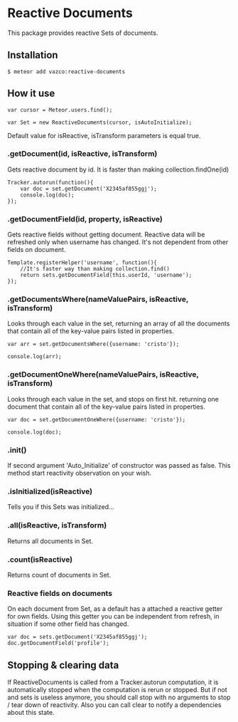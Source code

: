 # Reactive Documents
This package provides reactive Sets of documents.

## Installation

```
$ meteor add vazco:reactive-documents
```

## How it use
```
var cursor = Meteor.users.find();

var Set = new ReactiveDocuments(cursor, isAutoInitialize);
```

Default value for isReactive, isTransform parameters is equal true.

### .getDocument(id, isReactive, isTransform)
Gets reactive document by id.
It is faster than making collection.findOne(id)

```
Tracker.autorun(function(){
    var doc = set.getDocument('X2345af855ggj');
    console.log(doc);
});
```
### .getDocumentField(id, property, isReactive)
Gets reactive fields without getting document.
Reactive data will be refreshed only when username has changed.
It's not dependent from other fields on document.

```
Template.registerHelper('username', function(){
    //It's faster way than making collection.find()
    return sets.getDocumentField(this.userId, 'username');
});
```


### .getDocumentsWhere(nameValuePairs, isReactive, isTransform)
Looks through each value in the set,
returning an array of all the documents that contain all of the key-value pairs listed in properties.

```
var arr = set.getDocumentsWhere({username: 'cristo'});

console.log(arr);

```

### .getDocumentOneWhere(nameValuePairs, isReactive, isTransform)
Looks through each value in the set, and stops on first hit.
returning one document that contain all of the key-value pairs listed in properties.

```
var doc = set.getDocumentOneWhere({username: 'cristo'});

console.log(doc);

```

### .init()
If second argument 'Auto_Initialize' of constructor was passed as false.
This method start reactivity observation on your wish.

### .isInitialized(isReactive)
Tells you if this Sets was initialized...

### .all(isReactive, isTransform)
Returns all documents in Set.


### .count(isReactive)
Returns count of documents in Set.

### Reactive fields on documents
On each document from Set, as a default has a attached a reactive getter for own fields.
Using this getter you can be independent from refresh, in situation if some other field has changed.

```
var doc = sets.getDocument('X2345af855ggj');
doc.getDocumentField('profile');
```
## Stopping & clearing data
If ReactiveDocuments is called from a Tracker.autorun computation, it is automatically stopped when the computation is rerun or stopped.
But if not and sets is useless anymore, you should call stop with no arguments to stop / tear down of reactivity.
Also you can call clear to notify a dependencies about this state.

